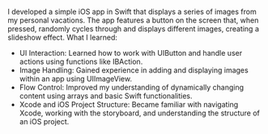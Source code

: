 I developed a simple iOS app in Swift that displays a series of images from my personal vacations. The app features a button on the screen that, when pressed, randomly cycles through and displays different images, creating a slideshow effect.
What I learned:
* UI Interaction: Learned how to work with UIButton and handle user actions using functions like IBAction.
* Image Handling: Gained experience in adding and displaying images within an app using UIImageView.
* Flow Control: Improved my understanding of dynamically changing content using arrays and basic Swift functionalities.
* Xcode and iOS Project Structure: Became familiar with navigating Xcode, working with the storyboard, and understanding the structure of an iOS project.
